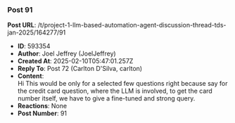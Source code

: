### Post 91
**Post URL**: /t/project-1-llm-based-automation-agent-discussion-thread-tds-jan-2025/164277/91
- **ID**: 593354
- **Author**: Joel Jeffrey (JoelJeffrey)
- **Created At**: 2025-02-10T05:47:01.257Z
- **Reply To**: Post 72 (Carlton D'Silva, carlton)
- **Content**:  
  Hi
This would be only for a selected few questions right because say for the credit card question, where the LLM is involved, to get the card number itself, we have to give a fine-tuned and strong query.
- **Reactions**: None
- **Post Number**: 91

